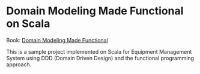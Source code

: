 # Domain Modeling Made Functional on Scala
Book: [Domain Modeling Made Functional](https://pragprog.com/book/swdddf/domain-modeling-made-functional)

This is a sample project implemented on Scala for Equipment Management System using DDD (Domain Driven Design) and the functional programming approach.
